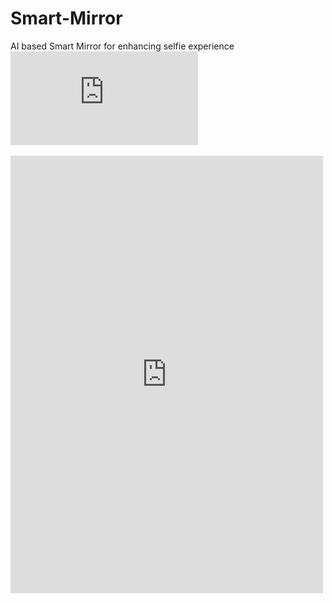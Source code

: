 # Smart-Mirror
AI based Smart Mirror for enhancing selfie experience
![AI Paper](https://github.com/TinaChandwani/Smart-Mirror/blob/master/AI_based_Smart_Mirror_for_enhancing_selfie_experience.pdf)

<embed src="https://github.com/TinaChandwani/Smart-Mirror/blob/master/AI_based_Smart_Mirror_for_enhancing_selfie_experience.pdf" type="application/pdf"   height="700px" width="500">
